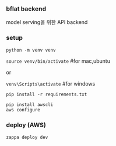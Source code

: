 ### bflat backend
model serving을 위한 API backend


### setup
`python -m venv venv`

`source venv/bin/activate` #for mac,ubuntu

or

`venv\Scripts\activate` #for windows

`pip install -r requirements.txt`

```sh
pip install awscli
aws configure
```

### deploy (AWS)
`zappa deploy dev`